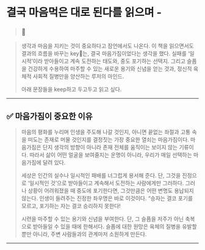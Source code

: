 # 결국 마음먹은 대로 된다를 읽으며 - 

> ### 💭

> 생각과 마음을 지키는 것이 중요하다고 잠언에서도 나온다. 
> 이 책을 읽으면서도 결과의 흐름을 바꾸는 key🔑는, 결국 마음가짐이었다는 생각을 했다.
> 실패를 ‘일시적’이라 받아들이고 계속 도전하는 태도와, 중도 포기하는 선택지.
> 그리고 슬픔을 건강하게 수용하여 마주할 수 있는 새로운 용기와 신념을 얻는 것과, 정신적 육체적 사회적 질병만을 양산하는 루저의 마인드.
>
> 
> 아래 문장들을 keep하고 두고두고 읽고 싶다.

---

## ✅ 마음가짐이 중요한 이유
> 마음의 평화를 누리며 인생을 주도해 나갈 것인지, 아니면 끝없는 좌절과 고통 속을 떠도는 존재로 머물 것인지를 결정짓는 가장 중요한 열쇠는 마음가짐이다.
> 마음가짐은 단지 생각의 방향이 아니라 존재 전체를 움직이는 보이지 않는 기류이다. 따라서 삶이 어떤 얼굴을 보여줄지는 운명이 아니라, 우리가 매일 선택하는 마음가짐에 달려 있다.  
>   
> 세상은 인간의 실수나 일시적인 패배를 너그럽게 용서해 준다. 단, 그것을 진정으로 ‘일시적인 것’으로 받아들이고 계속해서 도전하는 사람에게만 그러하다. 그러나 상황이 어려워졌을 때 중도에 포기한다면, 그것만큼은 어떤 변명도 용납되지 않는다.
> 인생이 들려주는 진정한 좌우명은 바로 이것이다.
> “승자는 결코 포기를 모르고, 포기하는 자는 결코 승리하지 못한다!  
>   
> 시련을 마주할 수 있는 용기와 신념을 부여한다. 단, 그 슬픔을 저주가 아닌 축복으로 받아들일 수 있을 때에 한해서다.
> 슬픔에 대한 원망은 육체의 질병을 유발할 뿐만 아니라, 주변 사람들과의 관계마저 소원하게 만든다.
>   

---


